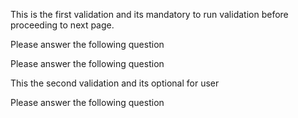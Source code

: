 This is the first validation and its mandatory to run validation before proceeding to next page.

Please answer the following question

Please answer the following question

This the second validation and its optional for user

Please answer the following question
